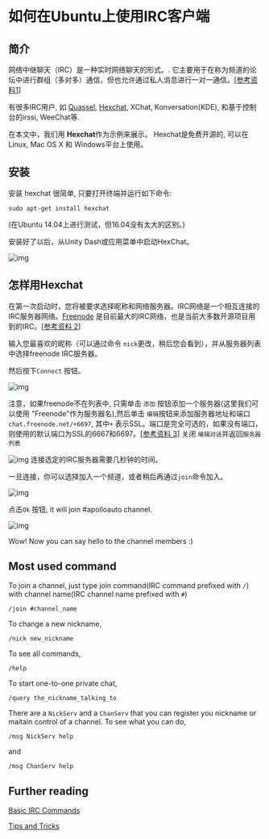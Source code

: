 # 如何在Ubuntu上使用IRC客户端 

## 简介

网络中继聊天（IRC）是一种实时网络聊天的形式。. 它主要用于在称为频道的论坛中进行群组（多对多）通信，但也允许通过私人消息进行一对一通信。[[参考资料1](https://help.ubuntu.com/community/InternetRelayChat)]

有很多IRC用户, 如 [Quassel](https://quassel-irc.org/), [Hexchat](https://hexchat.github.io/), XChat, Konversation(KDE), 和基于控制台的irssi, WeeChat等.

在本文中，我们用 **Hexchat**作为示例来展示。
Hexchat是免费开源的, 可以在 Linux, Mac OS X 和 Windows平台上使用。

## 安装

安装 hexchat 很简单, 只要打开终端并运行如下命令:
```
sudo apt-get install hexchat
```
(在Ubuntu 14.04上进行测试，但16.04没有太大的区别。)

安装好了以后，从Unity Dash或应用菜单中启动HexChat。

![img](images/irc_image_01.png)

## 怎样用Hexchat

在第一次启动时，您将被要求选择昵称和网络服务器。IRC网络是一个相互连接的IRC服务器网络。[Freenode](https://freenode.net) 是目前最大的IRC网络，也是当前大多数开源项目用到的IRC。[[参考资料 2](https://www.linuxbabe.com/ubuntu/install-use-hexchat-ubuntu-16-04)]

输入您最喜欢的昵称（可以通过命令 `nick`更改，稍后您会看到），并从服务器列表中选择freenode IRC服务器。

然后按下`Connect` 按钮。

![img](images/irc_image_02.png)

注意，如果freenode不在列表中, 只需单击 `添加` 按钮添加一个服务器(这里我们可以使用 "Freenode"作为服务器名),然后单击 `编辑`按钮来添加服务器地址和端口`chat.freenode.net/+6697`, 其中`+` 表示SSL。端口是完全可选的，如果没有端口，则使用的默认端口为SSL的6667和6697。[[参考资料 3](https://hexchat.readthedocs.io/en/latest/settings.html#servers)] 关闭 `编辑对话`并返回`服务器列表`

![img](images/irc_image_03.png)
连接选定的IRC服务器需要几秒钟的时间。

一旦连接，你可以选择加入一个频道，或者稍后再通过`join`命令加入。

![img](images/irc_image_04.png)

点击`Ok` 按钮, it will join #apolloauto channel.

![img](images/irc_image_05.png)

Wow! Now you can say hello to the channel members :)

## Most used command
To join a channel, just type join command(IRC command prefixed with `/`)  with channel name(IRC channel name prefixed with `#`)
```
/join #channel_name
```
To change a new nickname,
```
/nick new_nickname
```
To see all commands,
```
/help
```
To start one-to-one private chat,
```
/query the_nickname_talking_to
```

There are a `NickServ` and a `ChanServ` that you can register you nickname or maitain control of a channel.
To see what you can do,
```
/msg NickServ help
```
and
```
/msg ChanServ help
```

## Further reading
[Basic IRC Commands](http://www.ircbeginner.com/ircinfo/ircc-commands.html)

[Tips and Tricks](http://www.ircbeginner.com/ircinfo/ircc-tips.html)
